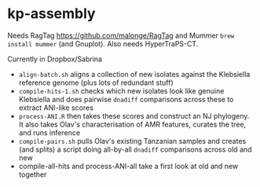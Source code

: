 # kp-assembly

Needs RagTag https://github.com/malonge/RagTag and Mummer `brew install mummer` (and Gnuplot). Also needs HyperTraPS-CT.

Currently in Dropbox/Sabrina

* `align-batch.sh` aligns a collection of new isolates against the Klebsiella reference genome (plus lots of redundant stuff)
* `compile-hits-1.sh` checks which new isolates look like genuine Klebsiella and does pairwise `dnadiff` comparisons across these to extract ANI-like scores
* `process-ANI.R` then takes these scores and construct an NJ phylogeny. It also takes Olav's characterisation of AMR features, curates the tree, and runs inference
* `compile-pairs.sh` pulls Olav's existing Tanzanian samples and creates (and splits) a script doing all-by-all `dnadiff` comparisons across old and new
* compile-all-hits and process-ANI-all take a first look at old and new together
